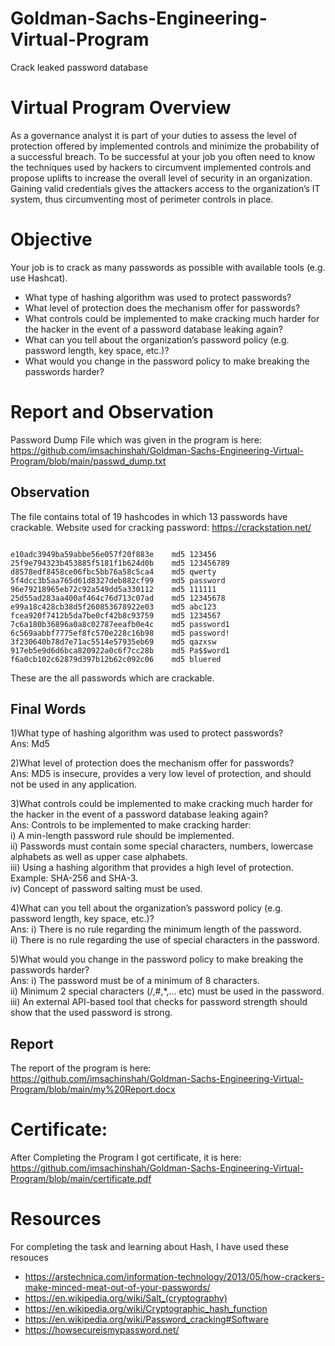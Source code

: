 # Goldman-Sachs-Engineering-Virtual-Program

Crack leaked password database

# Virtual Program Overview

As a governance analyst it is part of your duties to assess the level of protection offered by implemented controls and minimize the probability of a successful breach. To be successful at your job you often need to know the techniques used by hackers to circumvent implemented controls and propose uplifts to increase the overall level of security in an organization. Gaining valid credentials gives the attackers access to the organization’s IT system, thus circumventing most of perimeter controls in place.

# Objective 

Your job is to crack as many passwords as possible with available tools (e.g. use Hashcat). 

- What type of hashing algorithm was used to protect passwords?
- What level of protection does the mechanism offer for passwords?
- What controls could be implemented to make cracking much harder for the hacker in the event of a password database leaking again?
- What can you tell about the organization’s password policy (e.g. password length, key space, etc.)?
- What would you change in the password policy to make breaking the passwords harder? 

# Report and Observation

Password Dump File which was given in the program is here: https://github.com/imsachinshah/Goldman-Sachs-Engineering-Virtual-Program/blob/main/passwd_dump.txt

## Observation

The file contains total of 19 hashcodes in which 13 passwords have crackable. 
Website used for cracking password: https://crackstation.net/

```

e10adc3949ba59abbe56e057f20f883e	md5	123456
25f9e794323b453885f5181f1b624d0b	md5	123456789
d8578edf8458ce06fbc5bb76a58c5ca4	md5	qwerty
5f4dcc3b5aa765d61d8327deb882cf99	md5	password
96e79218965eb72c92a549dd5a330112	md5	111111
25d55ad283aa400af464c76d713c07ad	md5	12345678
e99a18c428cb38d5f260853678922e03	md5	abc123
fcea920f7412b5da7be0cf42b8c93759	md5	1234567
7c6a180b36896a0a8c02787eeafb0e4c	md5	password1
6c569aabbf7775ef8fc570e228c16b98	md5	password!
3f230640b78d7e71ac5514e57935eb69	md5	qazxsw
917eb5e9d6d6bca820922a0c6f7cc28b	md5	Pa$$word1
f6a0cb102c62879d397b12b62c092c06	md5	bluered

```

These are the all passwords which are crackable.

## Final Words

1)What type of hashing algorithm was used to protect passwords? <br>
Ans: Md5

2)What level of protection does the mechanism offer for passwords?<br>
Ans:  MD5 is insecure, provides a very low level of protection, and should not be used in any application.

3)What controls could be implemented to make cracking much harder for the hacker in the event of a password database leaking again?<br>
Ans: Controls to be implemented to make cracking harder:<br>
i) A min-length password rule should be implemented.<br>
ii) Passwords must contain some special characters, numbers, lowercase alphabets as well as upper case alphabets. <br>
iii) Using a hashing algorithm that provides a high level of protection. Example: SHA-256 and SHA-3.<br>
iv) Concept of password salting must be used.<br>

4)What can you tell about the organization’s password policy (e.g. password length, key space, etc.)?<br>
Ans: i) There is no rule regarding the minimum length of the password.<br>
          ii) There is no rule regarding the use of special characters in the password.<br>
 
5)What would you change in the password policy to make breaking the passwords harder?<br>
Ans: i) The password must be of a minimum of 8 characters.<br>
ii) Minimum 2 special characters (/,#,*,... etc)  must be used in the password.<br>
iii) An external API-based tool that checks for password strength should show that the used password is strong.<br>

## Report 

The report of the program is here: https://github.com/imsachinshah/Goldman-Sachs-Engineering-Virtual-Program/blob/main/my%20Report.docx

# Certificate:

After Completing the Program I got certificate, it is here: https://github.com/imsachinshah/Goldman-Sachs-Engineering-Virtual-Program/blob/main/certificate.pdf

# Resources

For completing the task and learning about Hash, I have used these resouces

- https://arstechnica.com/information-technology/2013/05/how-crackers-make-minced-meat-out-of-your-passwords/
- https://en.wikipedia.org/wiki/Salt_(cryptography)
- https://en.wikipedia.org/wiki/Cryptographic_hash_function
- https://en.wikipedia.org/wiki/Password_cracking#Software
- https://howsecureismypassword.net/
